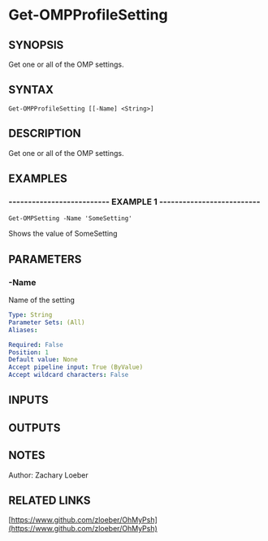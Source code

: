 ﻿---
external help file: OhMyPsh-help.xml
Module Name: OhMyPsh
online version: https://www.github.com/zloeber/OhMyPsh
schema: 2.0.0
---

# Get-OMPProfileSetting

## SYNOPSIS
Get one or all of the OMP settings.

## SYNTAX

```
Get-OMPProfileSetting [[-Name] <String>]
```

## DESCRIPTION
Get one or all of the OMP settings.

## EXAMPLES

### -------------------------- EXAMPLE 1 --------------------------
```
Get-OMPSetting -Name 'SomeSetting'
```

Shows the value of SomeSetting

## PARAMETERS

### -Name
Name of the setting

```yaml
Type: String
Parameter Sets: (All)
Aliases: 

Required: False
Position: 1
Default value: None
Accept pipeline input: True (ByValue)
Accept wildcard characters: False
```

## INPUTS

## OUTPUTS

## NOTES
Author: Zachary Loeber

## RELATED LINKS

[https://www.github.com/zloeber/OhMyPsh](https://www.github.com/zloeber/OhMyPsh)

